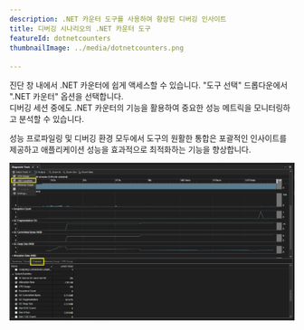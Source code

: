 ```yaml
---
description: .NET 카운터 도구를 사용하여 향상된 디버깅 인사이트
title: 디버깅 시나리오의 .NET 카운터 도구
featureId: dotnetcounters
thumbnailImage: ../media/dotnetcounters.png

---
```



진단 창 내에서 .NET 카운터에 쉽게 액세스할 수 있습니다. "도구 선택" 드롭다운에서 ".NET 카운터" 옵션을 선택합니다.  
 디버깅 세션 중에도 .NET 카운터의 기능을 활용하여 중요한 성능 메트릭을 모니터링하고 분석할 수 있습니다. 
 
 성능 프로파일링 및 디버깅 환경 모두에서 도구의 원활한 통합은 포괄적인 인사이트를 제공하고 애플리케이션 성능을 효과적으로 최적화하는 기능을 향상합니다.

![디버깅의 .NET 카운터](../media/DotnetCounters.png "디버깅의 .NET 카운터")




